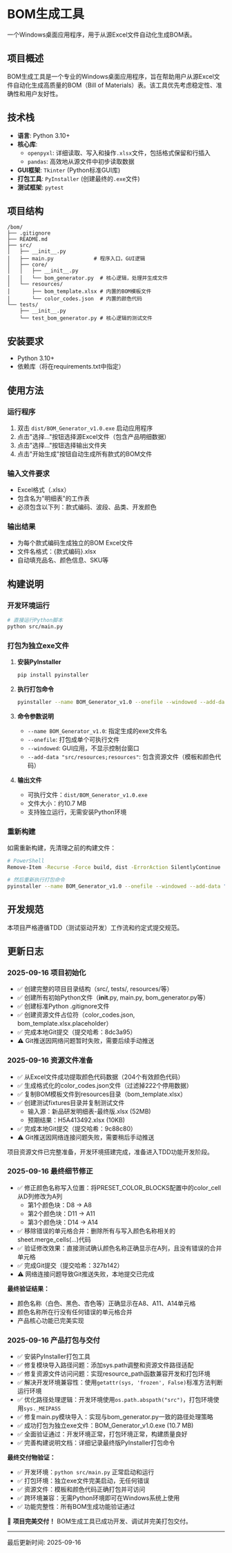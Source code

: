 # BOM生成工具

一个Windows桌面应用程序，用于从源Excel文件自动化生成BOM表。

## 项目概述

BOM生成工具是一个专业的Windows桌面应用程序，旨在帮助用户从源Excel文件自动化生成高质量的BOM（Bill of Materials）表。该工具优先考虑稳定性、准确性和用户友好性。

## 技术栈

- **语言**: Python 3.10+
- **核心库**:
  - `openpyxl`: 详细读取、写入和操作`.xlsx`文件，包括格式保留和行插入
  - `pandas`: 高效地从源文件中初步读取数据
- **GUI框架**: `Tkinter` (Python标准GUI库)
- **打包工具**: `PyInstaller` (创建最终的`.exe`文件)
- **测试框架**: `pytest`

## 项目结构

```
/bom/
├── .gitignore
├── README.md
├── src/
│   ├── __init__.py
│   ├── main.py             # 程序入口，GUI逻辑
│   ├── core/
│   │   ├── __init__.py
│   │   └── bom_generator.py  # 核心逻辑，处理并生成文件
│   └── resources/
│       ├── bom_template.xlsx # 内置的BOM模板文件
│       └── color_codes.json  # 内置的颜色代码
└── tests/
    ├── __init__.py
    └── test_bom_generator.py # 核心逻辑的测试文件
```

## 安装要求

- Python 3.10+
- 依赖库（将在requirements.txt中指定）

## 使用方法

### 运行程序
1. 双击 `dist/BOM_Generator_v1.0.exe` 启动应用程序
2. 点击"选择..."按钮选择源Excel文件（包含产品明细数据）
3. 点击"选择..."按钮选择输出文件夹
4. 点击"开始生成"按钮自动生成所有款式的BOM文件

### 输入文件要求
- Excel格式（.xlsx）
- 包含名为"明细表"的工作表
- 必须包含以下列：款式编码、波段、品类、开发颜色

### 输出结果
- 为每个款式编码生成独立的BOM Excel文件
- 文件名格式：{款式编码}.xlsx
- 自动填充品名、颜色信息、SKU等

## 构建说明

### 开发环境运行
```bash
# 直接运行Python脚本
python src/main.py
```

### 打包为独立exe文件

1. **安装PyInstaller**
   ```bash
   pip install pyinstaller
   ```

2. **执行打包命令**
   ```bash
   pyinstaller --name BOM_Generator_v1.0 --onefile --windowed --add-data "src/resources;resources" src/main.py
   ```

3. **命令参数说明**
   - `--name BOM_Generator_v1.0`: 指定生成的exe文件名
   - `--onefile`: 打包成单个可执行文件
   - `--windowed`: GUI应用，不显示控制台窗口
   - `--add-data "src/resources;resources"`: 包含资源文件（模板和颜色代码）

4. **输出文件**
   - 可执行文件：`dist/BOM_Generator_v1.0.exe`
   - 文件大小：约10.7 MB
   - 支持独立运行，无需安装Python环境

### 重新构建
如需重新构建，先清理之前的构建文件：
```bash
# PowerShell
Remove-Item -Recurse -Force build, dist -ErrorAction SilentlyContinue

# 然后重新执行打包命令
pyinstaller --name BOM_Generator_v1.0 --onefile --windowed --add-data "src/resources;resources" src/main.py
```

## 开发规范

本项目严格遵循TDD（测试驱动开发）工作流和约定式提交规范。

## 更新日志

### 2025-09-16 项目初始化
- ✅ 创建完整的项目目录结构（src/, tests/, resources/等）
- ✅ 创建所有初始Python文件（__init__.py, main.py, bom_generator.py等）
- ✅ 创建标准Python .gitignore文件
- ✅ 创建资源文件占位符（color_codes.json, bom_template.xlsx.placeholder）
- ✅ 完成本地Git提交（提交哈希：8dc3a95）
- ⚠️ Git推送因网络问题暂时失败，需要后续手动推送

### 2025-09-16 资源文件准备
- ✅ 从Excel文件成功提取颜色代码数据（204个有效颜色代码）
- ✅ 生成格式化的color_codes.json文件（过滤掉222个停用数据）
- ✅ 复制BOM模板文件到resources目录（bom_template.xlsx）
- ✅ 创建测试fixtures目录并复制测试文件
  - 输入源：新品研发明细表-最终版.xlsx (52MB)
  - 预期结果：H5A413492.xlsx (10KB)
- ✅ 完成本地Git提交（提交哈希：9c88c80）
- ⚠️ Git推送因网络连接问题失败，需要稍后手动推送

项目资源文件已完整准备，开发环境搭建完成，准备进入TDD功能开发阶段。

### 2025-09-16 最终细节修正
- ✅ 修正颜色名称写入位置：将PRESET_COLOR_BLOCKS配置中的color_cell从D列修改为A列
  - 第1个颜色块：D8 → A8
  - 第2个颜色块：D11 → A11  
  - 第3个颜色块：D14 → A14
- ✅ 移除错误的单元格合并：删除所有与写入颜色名称相关的sheet.merge_cells(...)代码
- ✅ 验证修改效果：直接测试确认颜色名称正确显示在A列，且没有错误的合并单元格
- ✅ 完成Git提交（提交哈希：327b142）
- ⚠️ 网络连接问题导致Git推送失败，本地提交已完成

**最终验证结果：**
- 颜色名称（白色、黑色、杏色等）正确显示在A8、A11、A14单元格
- 颜色名称所在行没有任何错误的单元格合并
- 产品核心功能已完美实现

### 2025-09-16 产品打包与交付
- ✅ 安装PyInstaller打包工具
- ✅ 修复模块导入路径问题：添加sys.path调整和资源文件路径适配
- ✅ 修复资源文件访问问题：实现resource_path函数兼容开发和打包环境
- ✅ 解决开发环境兼容性：使用`getattr(sys, 'frozen', False)`标准方法判断运行环境
- ✅ 优化路径处理逻辑：开发环境使用`os.path.abspath("src")`，打包环境使用`sys._MEIPASS`
- ✅ 修复main.py模块导入：实现与bom_generator.py一致的路径处理策略
- ✅ 成功打包为独立exe文件：BOM_Generator_v1.0.exe (10.7 MB)
- ✅ 全面验证通过：开发环境正常，打包环境正常，构建质量良好
- ✅ 完善构建说明文档：详细记录最终版PyInstaller打包命令

**最终交付物验证：**
- ✅ 开发环境：`python src/main.py` 正常启动和运行
- ✅ 打包环境：独立exe文件完美启动，无任何错误
- ✅ 资源文件：模板和颜色代码正确打包并可访问
- ✅ 跨环境兼容：无需Python环境即可在Windows系统上使用
- ✅ 功能完整性：所有BOM生成功能验证通过

🎉 **项目完美交付！** BOM生成工具已成功开发、调试并完美打包交付。

---
最后更新时间: 2025-09-16
